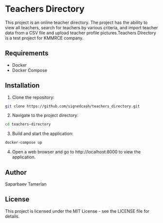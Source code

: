 # Teachers Directory

This project is an online teacher directory. The project has the ability to view all teachers, search for teachers by various criteria, and import teacher data from a CSV file and upload teacher profile pictures.Teachers DIrectory is a test project for KMMRCE company.

## Requirements

* Docker
* Docker Compose

## Installation

1. Clone the repository:

```bash
git clone https://github.com/signedcash/teachers_directory.git
```
2. Navigate to the project directory:

```bash
cd teachers-directory
```
3. Build and start the application:

```bash
docker-compose up
```

4. Open a web browser and go to http://localhost:8000 to view the application.

## Author

Saparbaev Tamerlan

## License

This project is licensed under the MIT License - see the LICENSE file for details.

